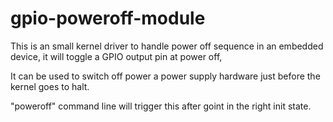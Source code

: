 gpio-poweroff-module
====================

This is an small kernel driver to handle power off sequence in an embedded device, 
it will toggle a GPIO output pin at power off, 

It can be used to switch off power a power supply hardware just
before the kernel goes to halt.

"poweroff" command line will trigger this after goint in the right 
init state.


